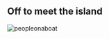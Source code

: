 ## Off to meet the island
![peopleonaboat](https://ia601400.us.archive.org/10/items/dscf-2064-copy/meeting%20the%20island.jpeg)
